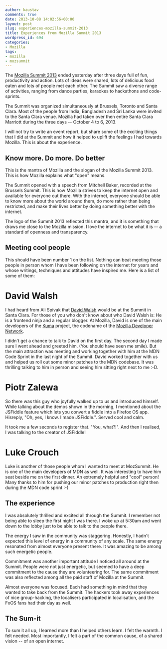 ```yaml
---
author: kaustav
comments: true
date: 2013-10-08 14:02:56+00:00
layout: post
slug: experiences-mozilla-summit-2013
title: Experiences from Mozilla Summit 2013
wordpress_id: 694
categories:
- Mozilla
tags:
- mozilla
- mozsummit
---
```


The [Mozilla Summit 2013](http://summit.mozilla.org) ended yesterday after three days full of fun, productivity and action. Lots of ideas were shared, lots of delicious food eaten and lots of people met each other. The Summit saw a diverse range of activities, ranging from dance parties, karaokes to hackathons and code-sprints.

The Summit was organized simultaneously at Brussels, Toronto and Santa Clara. Most of the people from India, Bangladesh and Sri Lanka were invited to the Santa Clara venue. Mozilla had taken over then entire Santa Clara Marriott during the three days -- October 4 to 6, 2013.

I will not try to write an event report, but share some of the exciting things that I did at the Summit and how it helped to uplift the feelings I had towards Mozilla. This is about the experience.<!-- more -->



## Know more. Do more. Do better



This is the mantra of Mozilla and the slogan of the Mozilla Summit 2013. This is how Mozilla explains what "open" means.

The Summit opened with a speech from Mitchell Baker, recorded at the Brussels Summit. This is how Mozilla strives to keep the internet open and available for everyone out there. With the internet, everyone should be able to know more about the world around them, do more rather than being restricted, and make their lives better by doing something better with the internet.

The logo of the Summit 2013 reflected this mantra, and it is something that draws me close to the Mozilla mission. I love the internet to be what it is -- a standard of openness and transparency.



## Meeting cool people



This should have been number 1 on the list. Nothing can beat meeting those people in person whom I have been following on the internet for years and whose writings, techniques and attitudes have inspired me. Here is a list of some of them:



# David Walsh



I had heard from Ali Spivak that [David Walsh](http://davidwalsh.name) would be at the Summit in Santa Clara. For those of you who don't know about who David Walsh is: He is a frontend ninja and a regular blogger. At Mozilla, David is one of the main developers of the [Kuma](http://github.com/mozilla/kuma) project, the codename of the [Mozilla Developer Network](http://developer.mozilla.org).

I didn't get a chance to talk to David on the first day. The second day I made sure I went ahead and greeted him. (You should have seen me smile). But the main attraction was meeting and working together with him at the MDN Code Sprint in the last night of the Summit. David worked together with us and helped us roll out some minor patches to the MDN codebase. It was thrilling talking to him in person and seeing him sitting right next to me :-D.



# Piotr Zalewa



So there was this guy who joyfully walked up to us and introduced himself. While talking about the demos shown in the morning, I mentioned about the JSFiddle feature which lets you convert a fiddle into a Firefox OS app. Hisreply, "Oh, yes, I know. I made JSFiddle.". Served cool and calm.

It took me a few seconds to register that. "You, what?!". And then I realised, I was talking to the creator of JSFiddle!



# Luke Crouch



Luke is another of those people whom I wanted to meet at MozSummit. He is one of the main developers of MDN as well. It was interesting to have him seat beside me on the first dinner. An extremely helpful and "cool" person! Many thanks to him for pushing our minor patches to production right then during the MDN code sprint :-)



## The experience



I was absolutely thrilled and excited all through the Summit. I remember not being able to sleep the first night I was there. I woke up at 5:30am and went down to the lobby just to be able to talk to the people there.

The energy I saw in the community was staggering. Honestly, I hadn't expected this level of energy in a community of any scale. The same energy resonated from almost everyone present there. It was amazing to be among such energetic people.

Commitment was another important attitude I noticed all around at the Summit. People were not just energetic, but seemed to have a deep commitment to the cause they are volunteering for. The same commitment was also reflected among all the paid staff of Mozilla at the Summit.

Almost everyone was focused. Each had something in mind that they wanted to take back from the Summit. The hackers took away experiences of nice group-hacking, the localisers participated in localisation, and the FxOS fans had their day as well.



## The Sum-it



To sum it all up, I learned more than I helped others learn. I felt the warmth. I felt needed. Most importantly, I felt a part of the common cause, of a shared vision -- of an open internet.

